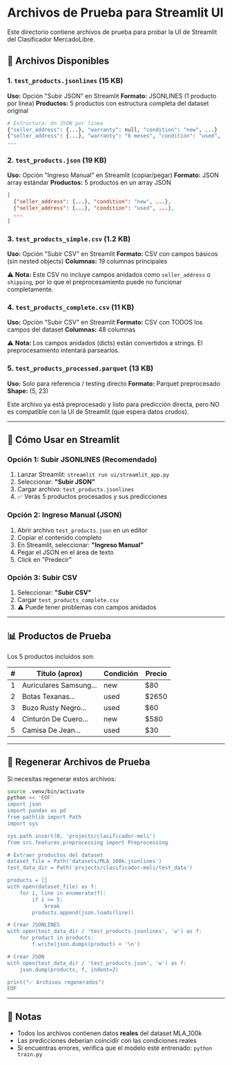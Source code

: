 # Archivos de Prueba para Streamlit UI

Este directorio contiene archivos de prueba para probar la UI de Streamlit del Clasificador MercadoLibre.

## 📁 Archivos Disponibles

### 1. `test_products.jsonlines` (15 KB)
**Uso:** Opción "Subir JSON" en Streamlit
**Formato:** JSONLINES (1 producto por línea)
**Productos:** 5 productos con estructura completa del dataset original

```bash
# Estructura: Un JSON por línea
{"seller_address": {...}, "warranty": null, "condition": "new", ...}
{"seller_address": {...}, "warranty": "6 meses", "condition": "used", ...}
...
```

### 2. `test_products.json` (19 KB)
**Uso:** Opción "Ingreso Manual" en Streamlit (copiar/pegar)
**Formato:** JSON array estándar
**Productos:** 5 productos en un array JSON

```json
[
  {"seller_address": {...}, "condition": "new", ...},
  {"seller_address": {...}, "condition": "used", ...},
  ...
]
```

### 3. `test_products_simple.csv` (1.2 KB)
**Uso:** Opción "Subir CSV" en Streamlit
**Formato:** CSV con campos básicos (sin nested objects)
**Columnas:** 19 columnas principales

⚠️ **Nota:** Este CSV no incluye campos anidados como `seller_address` o `shipping`, por lo que el preprocesamiento puede no funcionar completamente.

### 4. `test_products_complete.csv` (11 KB)
**Uso:** Opción "Subir CSV" en Streamlit
**Formato:** CSV con TODOS los campos del dataset
**Columnas:** 48 columnas

⚠️ **Nota:** Los campos anidados (dicts) están convertidos a strings. El preprocesamiento intentará parsearlos.

### 5. `test_products_processed.parquet` (13 KB)
**Uso:** Solo para referencia / testing directo
**Formato:** Parquet preprocesado
**Shape:** (5, 23)

Este archivo ya está preprocesado y listo para predicción directa, pero NO es compatible con la UI de Streamlit (que espera datos crudos).

---

## 🚀 Cómo Usar en Streamlit

### Opción 1: Subir JSONLINES (Recomendado)
1. Lanzar Streamlit: `streamlit run ui/streamlit_app.py`
2. Seleccionar: **"Subir JSON"**
3. Cargar archivo: `test_products.jsonlines`
4. ✅ Verás 5 productos procesados y sus predicciones

### Opción 2: Ingreso Manual (JSON)
1. Abrir archivo `test_products.json` en un editor
2. Copiar el contenido completo
3. En Streamlit, seleccionar: **"Ingreso Manual"**
4. Pegar el JSON en el área de texto
5. Click en "Predecir"

### Opción 3: Subir CSV
1. Seleccionar: **"Subir CSV"**
2. Cargar `test_products_complete.csv`
3. ⚠️ Puede tener problemas con campos anidados

---

## 📊 Productos de Prueba

Los 5 productos incluidos son:

| # | Título (aprox) | Condición | Precio |
|---|----------------|-----------|--------|
| 1 | Auriculares Samsung... | new | $80 |
| 2 | Botas Texanas... | used | $2650 |
| 3 | Buzo Rusty Negro... | used | $60 |
| 4 | Cinturón De Cuero... | new | $580 |
| 5 | Camisa De Jean... | used | $30 |

---

## 🔧 Regenerar Archivos de Prueba

Si necesitas regenerar estos archivos:

```bash
source .venv/bin/activate
python << 'EOF'
import json
import pandas as pd
from pathlib import Path
import sys

sys.path.insert(0, 'projects/clasificador-meli')
from src.features.preprocessing import Preprocessing

# Extraer productos del dataset
dataset_file = Path('datasets/MLA_100k.jsonlines')
test_data_dir = Path('projects/clasificador-meli/test_data')

products = []
with open(dataset_file) as f:
    for i, line in enumerate(f):
        if i >= 5:
            break
        products.append(json.loads(line))

# Crear JSONLINES
with open(test_data_dir / 'test_products.jsonlines', 'w') as f:
    for product in products:
        f.write(json.dumps(product) + '\n')

# Crear JSON
with open(test_data_dir / 'test_products.json', 'w') as f:
    json.dump(products, f, indent=2)

print("✅ Archivos regenerados")
EOF
```

---

## 📝 Notas

- Todos los archivos contienen datos **reales** del dataset MLA_100k
- Las predicciones deberían coincidir con las condiciones reales
- Si encuentras errores, verifica que el modelo esté entrenado: `python train.py`
